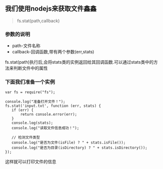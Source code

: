 ## 我们使用nodejs来获取文件鑫鑫
>fs.stat(path,callback)

### 参数的说明
*	path-文件名称
*	callback-回调函数,带有两个参数(err,stats)

fs.stat(path)执行后,会将stats类的实例返回给其回调函数.可以通过stats类中的方法来判断文件中的属性

### 下面我们准备一个实例
```
var fs = require("fs");

console.log("准备打开文件！");
fs.stat('input.txt', function (err, stats) {
   if (err) {
       return console.error(err);
   }
   console.log(stats);
   console.log("读取文件信息成功！");
   
   // 检测文件类型
   console.log("是否为文件(isFile) ? " + stats.isFile());
   console.log("是否为目录(isDirectory) ? " + stats.isDirectory());    
});
```
这样就可以打印文件的信息